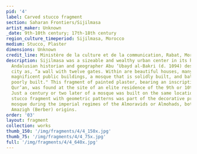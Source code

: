 ```yaml
---
pid: '4'
label: Carved stucco fragment
section: Saharan Frontiers/Sijilmasa
artist_maker: Unknown
_date: 9th-10th century; 17th-18th century
region_culture_timeperiod: Sijilmasa, Morocco
medium: Stucco, Plaster
dimensions: Unknown
credit_line: Ministère de la culture et de la communication, Rabat, Morocco
description: Sijilmasa was a sizeable and wealthy urban center in its heyday. The
  Andalusian historian and geographer Abu ‘Ubayd al-Bakri (d. 1094) described the
  city as, “a wall with twelve gates. Within are beautiful houses, many having gardens,
  magnificent public buildings, a mosque that is solidly built, and baths that are
  poorly built." This fragment of painted plaster, bearing an inscription from the
  Qur’an, was found at the site of an elite residence of the 9th or 10th century.
  Just a century or two later of a mosque was built on the same location. The carved
  stucco fragment with geometric patterns was part of the decorative program of the
  mosque during the imperial regimes of the Almoravids or Almohads, both with local
  Amazigh (Berber) origins.
order: '03'
layout: fragment
collection: works
thumb_150: '/img/fragments/4/4_150x.jpg'
thumb_75: '/img/fragments/4/4_75x.jpg'
full: '/img/fragments/4/4_640x.jpg'
---
```

